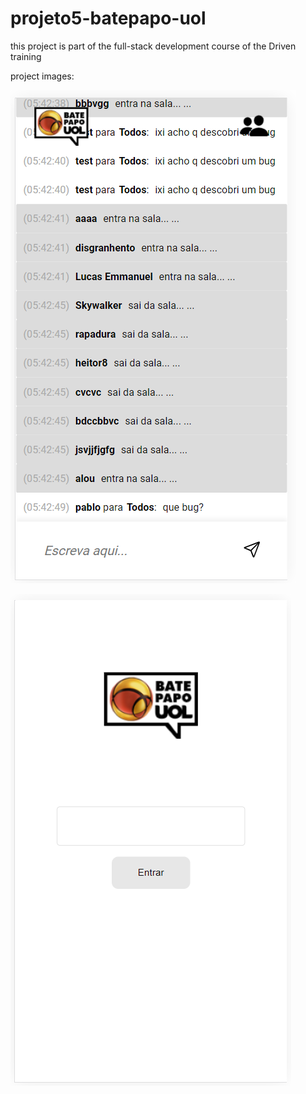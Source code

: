# projeto5-batepapo-uol
this project is part of the full-stack development course of the Driven training

project images:

![alt text](https://github.com/i-Lucas/projeto5-batepapo-uol/blob/main/img/1.png)

![alt text](https://github.com/i-Lucas/projeto5-batepapo-uol/blob/main/img/2.png)

